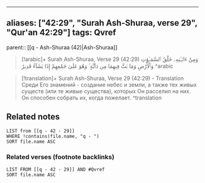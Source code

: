 
---
aliases: ["42:29", "Surah Ash-Shuraa, verse 29", "Qur'an 42:29"]
tags: Qvref
---

parent:: [[q - Ash-Shuraa (42)|Ash-Shuraa]]

> [!arabic]+ Surah Ash-Shuraa, Verse 29 (42:29)
> <span class="quran-arabic">وَمِنْ ءَايَـٰتِهِۦ خَلْقُ ٱلسَّمَـٰوَٰتِ وَٱلْأَرْضِ وَمَا بَثَّ فِيهِمَا مِن دَآبَّةٍ ۚ وَهُوَ عَلَىٰ جَمْعِهِمْ إِذَا يَشَآءُ قَدِيرٌ</span>
^arabic

> [!translation]+ Surah Ash-Shuraa, Verse 29 (42:29) - Translation
> Среди Его знамений - создание небес и земли, а также тех живых существ (или те живые существа), которых Он расселил на них. Он способен собрать их, когда пожелает.
^translation



## Related notes
```dataview
LIST from [[q - 42 - 29]]
WHERE !contains(file.name, "q - ")
SORT file.name ASC
```

### Related verses (footnote backlinks)
```dataview
LIST FROM [[q - 42 - 29]] AND #Qvref
SORT file.name ASC
```


